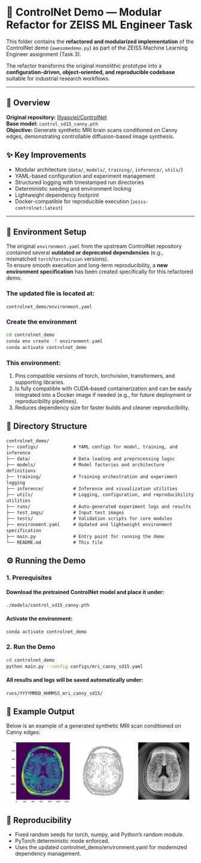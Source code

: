 # 🧠 ControlNet Demo — Modular Refactor for ZEISS ML Engineer Task

This folder contains the **refactored and modularized implementation** of the ControlNet demo (`awesomedemo.py`) as part of the ZEISS Machine Learning Engineer assignment (Task 3).

The refactor transforms the original monolithic prototype into a **configuration-driven, object-oriented, and reproducible codebase** suitable for industrial research workflows.

---

## 🚀 Overview

**Original repository:** [lllyasviel/ControlNet](https://github.com/lllyasviel/ControlNet)  
**Base model:** `control_sd15_canny.pth`  
**Objective:** Generate synthetic MRI brain scans conditioned on Canny edges, demonstrating controllable diffusion-based image synthesis.

## ✨ Key Improvements
- Modular architecture (`data/`, `models/`, `training/`, `inference/`, `utils/`)
- YAML-based configuration and experiment management  
- Structured logging with timestamped run directories  
- Deterministic seeding and environment locking  
- Lightweight dependency footprint  
- Docker-compatible for reproducible execution (`zeiss-controlnet:latest`)

---

## 🧰 Environment Setup

The original `environment.yaml` from the upstream ControlNet repository contained several **outdated or deprecated dependencies** (e.g., mismatched `torch`/`torchvision` versions).  
To ensure smooth execution and long-term reproducibility, a **new environment specification** has been created specifically for this refactored demo.

### The updated file is located at:
```
controlnet_demo/environment.yaml
```

### Create the environment

```bash
cd controlnet_demo
conda env create -f environment.yaml
conda activate controlnet_demo
```

### This environment:

1. Pins compatible versions of torch, torchvision, transformers, and supporting libraries.
2. Is fully compatible with CUDA-based containerization and can be easily integrated into a Docker image if needed (e.g., for future deployment or reproducibility pipelines).
3. Reduces dependency size for faster builds and cleaner reproducibility.

## 📁 Directory Structure
```
controlnet_demo/
├── configs/             # YAML configs for model, training, and inference
├── data/                # Data loading and preprocessing logic
├── models/              # Model factories and architecture definitions
├── training/            # Training orchestration and experiment logging
├── inference/           # Inference and visualization utilities
├── utils/               # Logging, configuration, and reproducibility utilities
├── runs/                # Auto-generated experiment logs and results
├── test_imgs/           # Input test images
├── tests/               # Validation scripts for core modules
├── environment.yaml     # Updated and lightweight environment specification
├── main.py              # Entry point for running the demo
└── README.md            # This file
```

## ⚙️ Running the Demo
### 1. Prerequisites

#### Download the pretrained ControlNet model and place it under:
```
./models/control_sd15_canny.pth
```

#### Activate the environment:
```
conda activate controlnet_demo
```

### 2. Run the Demo
```bash
cd controlnet_demo
python main.py --config configs/mri_canny_sd15.yaml
```
#### All results and logs will be saved automatically under:
```
runs/YYYYMMDD_HHMMSS_mri_canny_sd15/
```

## 🧠 Example Output

Below is an example of a generated synthetic MRI scan conditioned on Canny edges:

![image info](ControlNet/controlnet_demo/runs/20251016_164937_mri_canny_sd15/outputs/result.png)

## 🔁 Reproducibility

* Fixed random seeds for torch, numpy, and Python’s random module.
* PyTorch deterministic mode enforced.
* Uses the updated controlnet_demo/environment.yaml for modernized dependency management.

